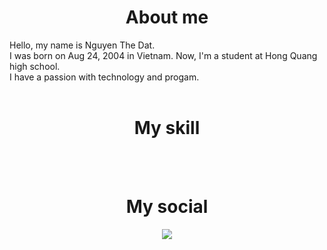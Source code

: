 <h1 style="text-align:center">About me</h1>
Hello, my name is Nguyen The Dat.<br>
I was born on Aug 24, 2004 in Vietnam. Now, I'm a student at Hong Quang high school.<br>
I have a passion with technology and progam.
<br><br>
<h1 style="text-align:center">My skill</h1>
<br><br>
<h1 style="text-align:center;">My social</h1>
<div style="text-align:center">

[<img src="https://img.shields.io/badge/-facebook-%234267B2"/>](https://facebook.com/ndat2408)
<!-- <a style="margin:0 5px;padding:5px 10px;border-radius:5px;background:#000; color:#fff" href="https://www.facebook.com/ndat2408/">
    My Bio Website
    </a>
<a style="margin:0 5px;padding:5px 10px;border-radius:5px;background:#4267B2; color:#fff" href="https://www.facebook.com/ndat2408/">
    Facebook
    </a>
<a style="margin:0 5px;padding:5px 10px;border-radius:5px;background:#8a3ab9; color:#fff" href="https://www.facebook.com/ndat2408/">
    Instagram
    </a>
<a style="margin:0 5px;padding:5px 10px;border-radius:5px;background:#FF0000; color:#fff" href="https://www.facebook.com/ndat2408/">
    Youtube
    </a> -->
</div>

